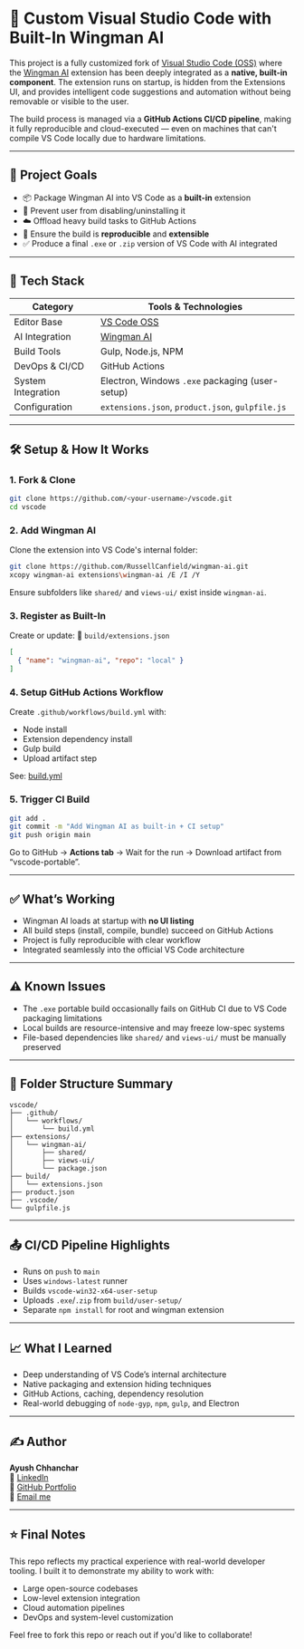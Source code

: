 # 🧠 Custom Visual Studio Code with Built-In Wingman AI

This project is a fully customized fork of [Visual Studio Code (OSS)](https://github.com/microsoft/vscode) where the [Wingman AI](https://github.com/RussellCanfield/wingman-ai) extension has been deeply integrated as a **native, built-in component**. The extension runs on startup, is hidden from the Extensions UI, and provides intelligent code suggestions and automation without being removable or visible to the user.

The build process is managed via a **GitHub Actions CI/CD pipeline**, making it fully reproducible and cloud-executed — even on machines that can't compile VS Code locally due to hardware limitations.

---

## 🚀 Project Goals

- 📦 Package Wingman AI into VS Code as a **built-in** extension
- 🚫 Prevent user from disabling/uninstalling it
- ☁️ Offload heavy build tasks to GitHub Actions
- 🧪 Ensure the build is **reproducible** and **extensible**
- ✅ Produce a final `.exe` or `.zip` version of VS Code with AI integrated

---

## 🔧 Tech Stack

| Category           | Tools & Technologies                         |
|-------------------|-----------------------------------------------|
| Editor Base        | [VS Code OSS](https://github.com/microsoft/vscode) |
| AI Integration     | [Wingman AI](https://github.com/RussellCanfield/wingman-ai) |
| Build Tools        | Gulp, Node.js, NPM                           |
| DevOps & CI/CD     | GitHub Actions                               |
| System Integration | Electron, Windows `.exe` packaging (user-setup) |
| Configuration      | `extensions.json`, `product.json`, `gulpfile.js` |

---

## 🛠️ Setup & How It Works

### 1. Fork & Clone
```bash
git clone https://github.com/<your-username>/vscode.git
cd vscode
```

### 2. Add Wingman AI
Clone the extension into VS Code's internal folder:
```bash
git clone https://github.com/RussellCanfield/wingman-ai.git
xcopy wingman-ai extensions\wingman-ai /E /I /Y
```

Ensure subfolders like `shared/` and `views-ui/` exist inside `wingman-ai`.

### 3. Register as Built-In
Create or update:
📄 `build/extensions.json`
```json
[
  { "name": "wingman-ai", "repo": "local" }
]
```

### 4. Setup GitHub Actions Workflow
Create `.github/workflows/build.yml` with:
- Node install
- Extension dependency install
- Gulp build
- Upload artifact step

See: [build.yml](.github/workflows/build.yml)

### 5. Trigger CI Build
```bash
git add .
git commit -m "Add Wingman AI as built-in + CI setup"
git push origin main
```

Go to GitHub → **Actions tab** → Wait for the run → Download artifact from “vscode-portable”.

---

## ✅ What’s Working

- Wingman AI loads at startup with **no UI listing**
- All build steps (install, compile, bundle) succeed on GitHub Actions
- Project is fully reproducible with clear workflow
- Integrated seamlessly into the official VS Code architecture

---

## ⚠️ Known Issues

- The `.exe` portable build occasionally fails on GitHub CI due to VS Code packaging limitations
- Local builds are resource-intensive and may freeze low-spec systems
- File-based dependencies like `shared/` and `views-ui/` must be manually preserved

---

## 📂 Folder Structure Summary

```
vscode/
├── .github/
│   └── workflows/
│       └── build.yml
├── extensions/
│   └── wingman-ai/
│       ├── shared/
│       ├── views-ui/
│       └── package.json
├── build/
│   └── extensions.json
├── product.json
├── .vscode/
└── gulpfile.js
```

---

## 📤 CI/CD Pipeline Highlights

- Runs on `push` to `main`
- Uses `windows-latest` runner
- Builds `vscode-win32-x64-user-setup`
- Uploads `.exe`/`.zip` from `build/user-setup/`
- Separate `npm install` for root and wingman extension

---

## 📈 What I Learned

- Deep understanding of VS Code’s internal architecture
- Native packaging and extension hiding techniques
- GitHub Actions, caching, dependency resolution
- Real-world debugging of `node-gyp`, `npm`, `gulp`, and Electron

---

## ✍️ Author

**Ayush Chhanchar**  
🔗 [LinkedIn](https://linkedin.com/in/ayushchhanchar)  
📁 [GitHub Portfolio](https://github.com/ayushchhanchar)  
📧 [Email me](mailto:your.email@example.com)

---

## ⭐ Final Notes

This repo reflects my practical experience with real-world developer tooling. I built it to demonstrate my ability to work with:
- Large open-source codebases
- Low-level extension integration
- Cloud automation pipelines
- DevOps and system-level customization

Feel free to fork this repo or reach out if you'd like to collaborate!
